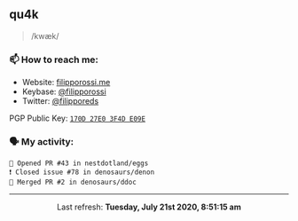 ## qu4k

> /kwæk/

### 📫 How to reach me:

- Website: [filipporossi.me](https://filipporossi.me/)
- Keybase: [@filipporossi](https://keybase.io/filipporossi)
- Twitter: [@filipporeds](https://keybase.io/filipporeds)

PGP Public Key: [`170D 27E0 3F4D E09E`](https://keybase.io/filipporossi/pgp_keys.asc)

### 🗣 My activity:

```
💪 Opened PR #43 in nestdotland/eggs
❗️ Closed issue #78 in denosaurs/denon
🎉 Merged PR #2 in denosaurs/ddoc
```

------------
<p align="center">Last refresh: <b>Tuesday, July 21st 2020, 8:51:15 am</b></p>